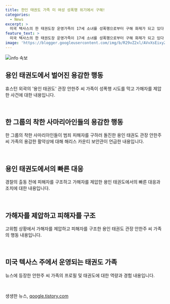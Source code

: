 ```yaml
---
title: 한인 태권도 가족 미 여성 성폭행 위기에서 구해!
categories:
  - News
excerpt: >
  미국 텍사스의 한 태권도장 운영가족이 17세 소녀를 성폭행으로부터 구해 화제가 되고 있다. 안한주 가족은 가해자를 제압하고 피해자를 구조한 후, 보안관에게 감사를 받았다. 이 공로는 미국과 한국 언론에서 주목을 받았으며, 가족 구성원들은 겸손한 태도를 보였다. 안 씨 가족은 30년간 태권도를 전수하며 지역 사회에 기여해 왔다. 
feature_text: >
  미국 텍사스의 한 태권도장 운영가족이 17세 소녀를 성폭행으로부터 구해 화제가 되고 있다. 안한주 가족은 가해자를 제압하고 피해자를 구조한 후, 보안관에게 감사를 받았다. 이 공로는 미국과 한국 언론에서 주목을 받았으며, 가족 구성원들은 겸손한 태도를 보였다. 안 씨 가족은 30년간 태권도를 전수하며 지역 사회에 기여해 왔다. 
image: 'https://blogger.googleusercontent.com/img/b/R29vZ2xl/AVvXsEixyZcFfHzMRdzZMjFBmAUKJYCLCGyLL1o632UiGVXcaFdKo_bkvkuCioo0uUKlGfBVcT3P84aROyZIXSBEx3Aw5nCQ3pTgDom1WDC4m8eifvWiAmWEEVb4x6G_l8C0QH225ldMjyaFvpxGEBGNO37VmDTDMHGhJPq73UglMfDca1-0aw/s1600/blogspot.png'
---
```


<p><img src="https://blogger.googleusercontent.com/img/b/R29vZ2xl/AVvXsEixyZcFfHzMRdzZMjFBmAUKJYCLCGyLL1o632UiGVXcaFdKo_bkvkuCioo0uUKlGfBVcT3P84aROyZIXSBEx3Aw5nCQ3pTgDom1WDC4m8eifvWiAmWEEVb4x6G_l8C0QH225ldMjyaFvpxGEBGNO37VmDTDMHGhJPq73UglMfDca1-0aw/s1600/blogspot.png" alt="info 속보" /></p>

<h2 data-ke-size="size26">용인 태권도에서 벌어진 용감한 행동</h2>

<p data-ke-size="size16">휴스턴 외곽의 '용인 태권도' 관장 안한주 씨 가족이 성폭행 시도를 막고 가해자를 제압한 사건에 대한 내용입니다.</p>

<p data-ke-size="size16">&nbsp;</p>

<h2 data-ke-size="size24">한 그룹의 착한 사마리아인들의 용감한 행동</h2>

<p data-ke-size="size16">한 그룹의 착한 사마리아인들이 범죄 피해자를 구하러 돌진한 용인 태권도 관장 안한주 씨 가족의 용감한 활약상에 대해 해리스 카운티 보안관이 언급한 내용입니다.</p>

<p data-ke-size="size16">&nbsp;</p>

<h2 data-ke-size="size24">용인 태권도에서의 빠른 대응</h2>

<p data-ke-size="size16">경찰의 출동 전에 피해자를 구조하고 가해자를 제압한 용인 태권도에서의 빠른 대응과 조치에 대한 내용입니다.</p>

<p data-ke-size="size16">&nbsp;</p>

<h2 data-ke-size="size24">가해자를 제압하고 피해자를 구조</h2>

<p data-ke-size="size16">고위험 상황에서 가해자를 제압하고 피해자를 구조한 용인 태권도 관장 안한주 씨 가족의 행동 내용입니다.</p>

<p data-ke-size="size16">&nbsp;</p>

<h2 data-ke-size="size24">미국 텍사스 주에서 운영되는 태권도 가족</h2>

<p data-ke-size="size16">뉴스에 등장한 안한주 씨 가족의 프로필 및 태권도에 대한 역량과 경험 내용입니다.</p>

<p data-ke-size="size16">&nbsp;</p>
생생한 뉴스, <a href="https://qoogle.tistory.com" rel="dofollow">qoogle.tistory.com</a>


